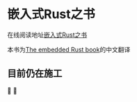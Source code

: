# 嵌入式Rust之书

在线阅读地址[嵌入式Rust之书](https://logiase.github.io/The-Embedded-Rust-Book-CN/)

本书为[The embedded Rust book](https://rust-embedded.github.io/book/#introduction)的中文翻译

## 目前仍在施工

:hammer: :hammer:
